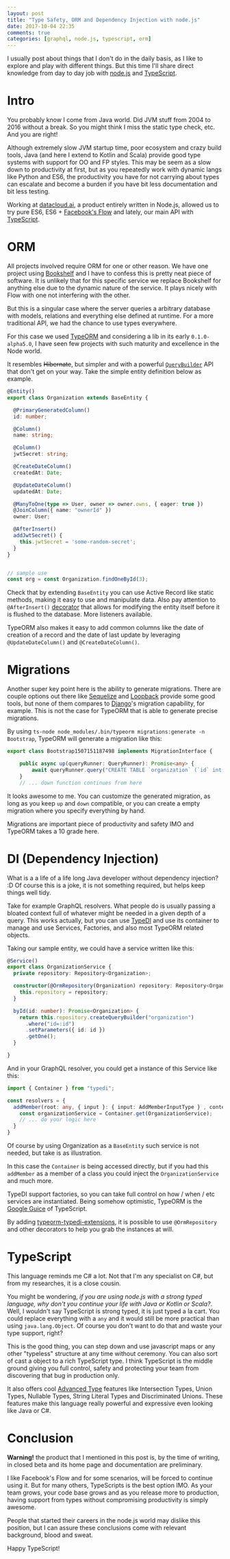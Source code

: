 ```yaml
---
layout: post
title: "Type Safety, ORM and Dependency Injection with node.js"
date: 2017-10-04 22:35
comments: true
categories: [graphql, node.js, typescript, orm]
---
```


I usually post about things that I don't do in the daily basis, as I like to explore and play with different things. But this time I'll share direct knowledge from day to day job with [node.js](nodejs.org) and [TypeScript](https://www.typescriptlang.org).


# Intro

You probably know I come from Java world. Did JVM stuff from 2004 to 2016 without a break. So you might think I miss the static type check, etc. And you are right!

Although extremely slow JVM startup time, poor ecosystem and crazy build tools, Java (and here I extend to Kotlin and Scala) provide good type systems with support for OO and FP styles. This may be seem as a slow down to productivity at first, but as you repeatedly work with dynamic langs like Python and ES6, the productivity you have for not carrying about types can escalate and become a burden if you have bit less documentation and bit less testing.

<!--more-->

Working at [datacloud.ai](datacloud.ai), a product entirely written in Node.js, allowed us to try pure ES6, ES6 + [Facebook's Flow](https://flow.org/) and lately, our main API with [TypeScript](https://www.typescriptlang.org).

# ORM

All projects involved require ORM for one or other reason. We have one project using [Bookshelf](bookshelfjs.org) and I have to confess this is pretty neat piece of software. It is unlikely that for this specific service we replace Bookshelf for anything else due to the dynamic nature of the service. It plays nicely with Flow with one not interfering with the other.

But this is a singular case where the server queries a arbitrary database with models, relations and everything else defined at runtime. For a more traditional API, we had the chance to use types everywhere.

For this case we used [TypeORM](http://typeorm.io/) and considering a lib in its early `0.1.0-alpha5.0`, I have seen few projects with such maturity and excellence in the Node world.

It resembles ~~Hibernate~~, but simpler and with a powerful [`QueryBuilder`](http://typeorm.io/#/select-query-builder) API that don't get on your way. Take the simple entity definition below as example.


``` typescript
@Entity()
export class Organization extends BaseEntity {

  @PrimaryGeneratedColumn()
  id: number;

  @Column()
  name: string;

  @Column()
  jwtSecret: string;

  @CreateDateColumn()
  createdAt: Date;

  @UpdateDateColumn()
  updatedAt: Date;

  @ManyToOne(type => User, owner => owner.owns, { eager: true })
  @JoinColumn({ name: "ownerId" })
  owner: User;

  @AfterInsert()
  addJwtSecret() {
    this.jwtSecret = 'some-random-secret';
  }
}


// sample use
const org = const Organization.findOneById(3);
```

Check that by extending `BaseEntity` you can use Active Record like static methods, making it easy to use and manipulate data. Also pay attention to `@AfterInsert()` [decorator](https://www.typescriptlang.org/docs/handbook/decorators.html) that allows for modifying the entity itself before it is flushed to the database. More listeners available.

TypeORM also makes it easy to add common columns like the date of creation of a record and the date of last update by leveraging `@UpdateDateColumn()` and `@CreateDateColumn()`.

# Migrations

Another super key point here is the ability to generate migrations. There are couple options out there like [Sequelize](http://docs.sequelizejs.com/) and [Loopback](https://loopback.io/) provide some good tools, but none of them compares to [Django](https://docs.djangoproject.com/en/1.11/topics/migrations/)'s migration capability, for example. This is not the case for TypeORM that is able to generate precise migrations.

By using `ts-node node_modules/.bin/typeorm migrations:generate -n Bootstrap`, TypeORM will generate a migration like this:

``` typescript
export class Bootstrap1507151187498 implements MigrationInterface {

    public async up(queryRunner: QueryRunner): Promise<any> {
        await queryRunner.query("CREATE TABLE `organization` (`id` int(11) NOT NULL PRIMARY KEY AUTO_INCREMENT, `name` varchar(255) NOT NULL, `jwtSecret` varchar(255) NOT NULL, `createdAt` datetime(6) NOT NULL DEFAULT CURRENT_TIMESTAMP(6), `updatedAt` datetime(6) NOT NULL DEFAULT CURRENT_TIMESTAMP(6), `ownerId` int(11)) ENGINE=InnoDB");
    }
    // ... down function continues from here
```

It looks awesome to me. You can customize the generated migration, as long as you keep `up` and `down`  compatible, or you can create a empty migration where you specify everything by hand.

Migrations are important piece of productivity and safety IMO and TypeORM takes a 10 grade here.

# DI (Dependency Injection)

What is a a life of a life long Java developer without dependency injection? :D Of course this is a joke, it is not something required, but helps keep things well tidy.

Take for example GraphQL resolvers. What people do is usually passing a bloated context full of whatever might be needed in a given depth of a query. This works actually, but you can use [TypeDI](https://github.com/pleerock/typedi) and use its container to manage and use Services, Factories, and also most TypeORM related objects.

Taking our sample entity, we could have a service written like this:

``` typescript
@Service()
export class OrganizationService {
  private repository: Repository<Organization>;

  constructor(@OrmRepository(Organization) repository: Repository<Organization>) {
    this.repository = repository;
  }

  byId(id: number): Promise<Organization> {
    return this.repository.createQueryBuilder("organization")
      .where("id=:id")
      .setParameters({ id: id })
      .getOne();
  }

}
```
And in your GraphQL resolver, you could get a instance of this Service like this:

``` typescript
import { Container } from "typedi";

const resolvers = {
  addMember(root: any, { input }: { input: AddMemberInputType } , context: any, info: any): any {
    const organizationService = Container.get(OrganizationService);
    // ... do your logic here
  }
}
```

Of course by using Organization as a `BaseEntity` such service is not needed, but take is as illustration.

In this case the `Container` is being accessed directly, but if you had this `addMember` as a member of a class you could inject the `OrganizationService` and much more.

TypeDI support factories, so you can take full control on how / when / etc services are instantiated. Being somehow optimistic, TypeORM is the [Google Guice](https://github.com/google/guice) of TypeScript.

By adding [typeorm-typedi-extensions](https://github.com/typeorm/typeorm-typedi-extensions), it is possible to use `@OrmRepository` and other decorators to help you grab the instances at will.

# TypeScript

This language reminds me C# a lot. Not that I'm any specialist on C#, but from my researches, it is a close cousin.

You might be wondering, *if you are using node.js with a strong typed language, why don't you continue your life with Java or Kotlin or Scala?*. Well, I wouldn't say TypeScript is strong typed, it is just typed a la cart. You could replace everything with a `any` and it would still be more practical than using `java.lang.Object`. Of course you don't want to do that and waste your type support, right?

This is the good thing, you can step down and use javascript maps or any other "typeless" structure at any time without ceremony. You can also sort of cast a object to a rich TypeScript type. I think TypeScript is the middle ground giving you full control, safety and protecting your team from discovering that bug in production only.

It also offers cool [Advanced Type](https://www.typescriptlang.org/docs/handbook/advanced-types.html) features like Intersection Types, Union Types, Nullable Types, String Literal Types and Discriminated Unions. These features make this language really powerful and expressive even looking like Java or C#.

Conclusion
===

**Warning!** the product that I mentioned in this post is, by the time of writing, in closed beta and its home page and documentation are preliminary.

I like Facebook's Flow and for some scenarios, will be forced to continue using it. But for many others, TypeScripts is the best option IMO. As your team grows, your code base grows and as you release more to production, having support from types without compromising productivity is simply awesome.

People that started their careers in the node.js world may dislike this position, but I can assure these conclusions come with relevant background, blood and sweat.

Happy TypeScript!